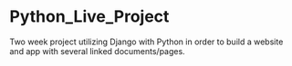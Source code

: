 # Python_Live_Project
Two week project utilizing Django with Python in order to build a website and app with several linked documents/pages.

